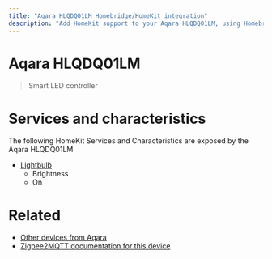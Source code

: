 ```yaml
---
title: "Aqara HLQDQ01LM Homebridge/HomeKit integration"
description: "Add HomeKit support to your Aqara HLQDQ01LM, using Homebridge, Zigbee2MQTT and homebridge-z2m."
---
```

<!---
This file has been GENERATED using src/docgen/docgen.ts
DO NOT EDIT THIS FILE MANUALLY!
-->
# Aqara HLQDQ01LM
> Smart LED controller


# Services and characteristics
The following HomeKit Services and Characteristics are exposed by
the Aqara HLQDQ01LM

* [Lightbulb](../../light.md)
  * Brightness
  * On


# Related
* [Other devices from Aqara](../index.md#aqara)
* [Zigbee2MQTT documentation for this device](https://www.zigbee2mqtt.io/devices/HLQDQ01LM.html)